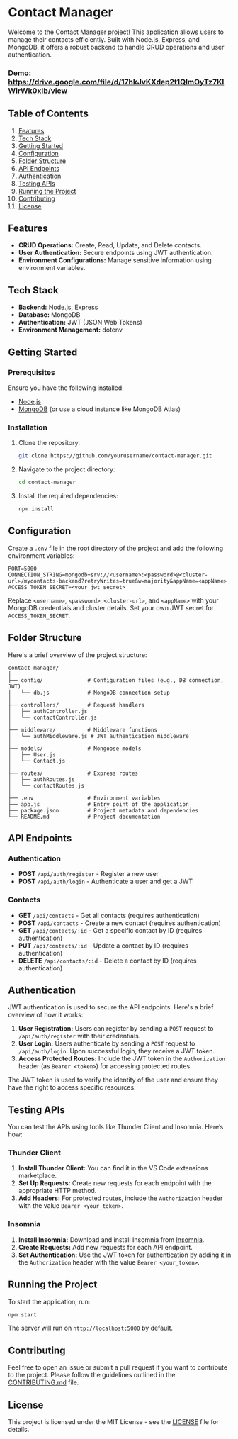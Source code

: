 # Contact Manager

Welcome to the Contact Manager project! This application allows users to manage their contacts efficiently. Built with Node.js, Express, and MongoDB, it offers a robust backend to handle CRUD operations and user authentication.

### Demo: https://drive.google.com/file/d/17hkJvKXdep2t1QlmOyTz7KIWirWk0xIb/view

## Table of Contents

1. [Features](#features)
2. [Tech Stack](#tech-stack)
3. [Getting Started](#getting-started)
4. [Configuration](#configuration)
5. [Folder Structure](#folder-structure)
6. [API Endpoints](#api-endpoints)
7. [Authentication](#authentication)
8. [Testing APIs](#testing-apis)
9. [Running the Project](#running-the-project)
10. [Contributing](#contributing)
11. [License](#license)

## Features

- **CRUD Operations:** Create, Read, Update, and Delete contacts.
- **User Authentication:** Secure endpoints using JWT authentication.
- **Environment Configurations:** Manage sensitive information using environment variables.

## Tech Stack

- **Backend:** Node.js, Express
- **Database:** MongoDB
- **Authentication:** JWT (JSON Web Tokens)
- **Environment Management:** dotenv

## Getting Started

### Prerequisites

Ensure you have the following installed:

- [Node.js](https://nodejs.org/)
- [MongoDB](https://www.mongodb.com/try/download/community) (or use a cloud instance like MongoDB Atlas)

### Installation

1. Clone the repository:

   ```bash
   git clone https://github.com/yourusername/contact-manager.git
   ```

2. Navigate to the project directory:

   ```bash
   cd contact-manager
   ```

3. Install the required dependencies:

   ```bash
   npm install
   ```

## Configuration

Create a `.env` file in the root directory of the project and add the following environment variables:

```env
PORT=5000
CONNECTION_STRING=mongodb+srv://<username>:<password>@<cluster-url>/mycontacts-backend?retryWrites=true&w=majority&appName=<appName>
ACCESS_TOKEN_SECRET=<your_jwt_secret>
```

Replace `<username>`, `<password>`, `<cluster-url>`, and `<appName>` with your MongoDB credentials and cluster details. Set your own JWT secret for `ACCESS_TOKEN_SECRET`.

## Folder Structure

Here's a brief overview of the project structure:

```
contact-manager/
│
├── config/              # Configuration files (e.g., DB connection, JWT)
│   └── db.js            # MongoDB connection setup
│
├── controllers/         # Request handlers
│   ├── authController.js
│   └── contactController.js
│
├── middleware/          # Middleware functions
│   └── authMiddleware.js # JWT authentication middleware
│
├── models/              # Mongoose models
│   ├── User.js
│   └── Contact.js
│
├── routes/              # Express routes
│   ├── authRoutes.js
│   └── contactRoutes.js
│
├── .env                 # Environment variables
├── app.js               # Entry point of the application
├── package.json         # Project metadata and dependencies
└── README.md            # Project documentation
```

## API Endpoints

### Authentication

- **POST** `/api/auth/register` - Register a new user
- **POST** `/api/auth/login` - Authenticate a user and get a JWT

### Contacts

- **GET** `/api/contacts` - Get all contacts (requires authentication)
- **POST** `/api/contacts` - Create a new contact (requires authentication)
- **GET** `/api/contacts/:id` - Get a specific contact by ID (requires authentication)
- **PUT** `/api/contacts/:id` - Update a contact by ID (requires authentication)
- **DELETE** `/api/contacts/:id` - Delete a contact by ID (requires authentication)

## Authentication

JWT authentication is used to secure the API endpoints. Here's a brief overview of how it works:

1. **User Registration:** Users can register by sending a `POST` request to `/api/auth/register` with their credentials.
2. **User Login:** Users authenticate by sending a `POST` request to `/api/auth/login`. Upon successful login, they receive a JWT token.
3. **Access Protected Routes:** Include the JWT token in the `Authorization` header (as `Bearer <token>`) for accessing protected routes.

The JWT token is used to verify the identity of the user and ensure they have the right to access specific resources.

## Testing APIs

You can test the APIs using tools like Thunder Client and Insomnia. Here’s how:

### Thunder Client

1. **Install Thunder Client:** You can find it in the VS Code extensions marketplace.
2. **Set Up Requests:** Create new requests for each endpoint with the appropriate HTTP method.
3. **Add Headers:** For protected routes, include the `Authorization` header with the value `Bearer <your_token>`.

### Insomnia

1. **Install Insomnia:** Download and install Insomnia from [Insomnia](https://insomnia.rest/).
2. **Create Requests:** Add new requests for each API endpoint.
3. **Set Authentication:** Use the JWT token for authentication by adding it in the `Authorization` header with the value `Bearer <your_token>`.

## Running the Project

To start the application, run:

```bash
npm start
```

The server will run on `http://localhost:5000` by default.

## Contributing

Feel free to open an issue or submit a pull request if you want to contribute to the project. Please follow the guidelines outlined in the [CONTRIBUTING.md](CONTRIBUTING.md) file.

## License

This project is licensed under the MIT License - see the [LICENSE](LICENSE) file for details.
